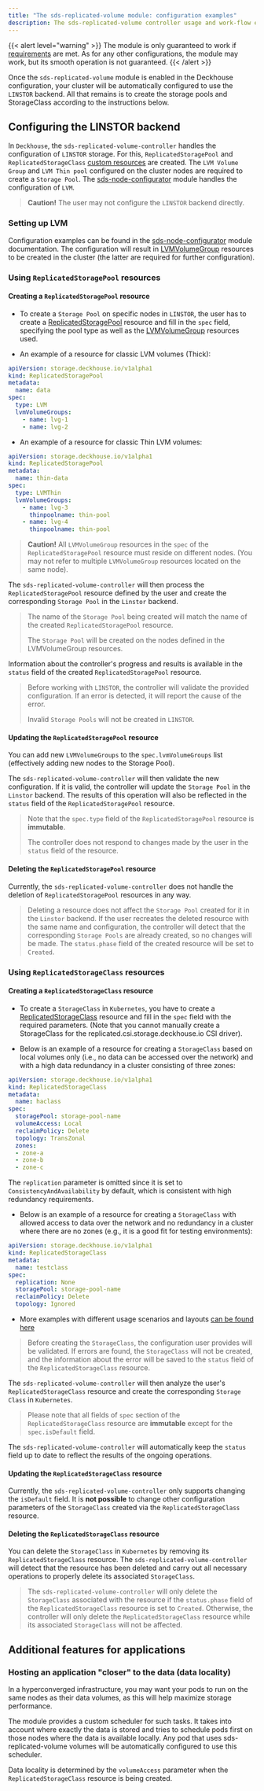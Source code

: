 ```yaml
---
title: "The sds-replicated-volume module: configuration examples"
description: The sds-replicated-volume controller usage and work-flow examples.
---
```


{{< alert level="warning" >}}
The module is only guaranteed to work if [requirements](./readme.html#system-requirements-and-recommendations) are met.
As for any other configurations, the module may work, but its smooth operation is not guaranteed.
{{< /alert >}}

Once the `sds-replicated-volume` module is enabled in the Deckhouse configuration, your cluster will be automatically configured to use the `LINSTOR` backend. All that remains is to create the storage pools and StorageClass according to the instructions below.

## Configuring the LINSTOR backend

In `Deckhouse`, the `sds-replicated-volume-controller` handles the configuration of `LINSTOR` storage. For this, `ReplicatedStoragePool` and `ReplicatedStorageClass` [custom resources](./cr.html) are created. The `LVM Volume Group` and `LVM Thin pool` configured on the cluster nodes are required to create a `Storage Pool`. The [sds-node-configurator](../../sds-node-configurator/stable/) module handles the configuration of `LVM`.

> **Caution!** The user may not configure the `LINSTOR` backend directly.

### Setting up LVM

Configuration examples can be found in the [sds-node-configurator](../../sds-node-configurator/stable/usage.html) module documentation. The configuration will result in [LVMVolumeGroup](./../../sds-node-configurator/stable/cr.html#lvmvolumegroup) resources to be created in the cluster (the latter are required for further configuration).

### Using `ReplicatedStoragePool` resources

#### Creating a `ReplicatedStoragePool` resource

- To create a `Storage Pool` on specific nodes in `LINSTOR`, the user has to create a [ReplicatedStoragePool](./cr.html#replicatedstoragepool) resource and fill in the `spec` field, specifying the pool type as well as the [LVMVolumeGroup](../../sds-node-configurator/stable/cr.html#lvmvolumegroup) resources used.

- An example of a resource for classic LVM volumes (Thick):

```yaml
apiVersion: storage.deckhouse.io/v1alpha1
kind: ReplicatedStoragePool
metadata:
  name: data
spec:
  type: LVM
  lvmVolumeGroups:
    - name: lvg-1
    - name: lvg-2
```

- An example of a resource for classic Thin LVM volumes:

```yaml
apiVersion: storage.deckhouse.io/v1alpha1
kind: ReplicatedStoragePool
metadata:
  name: thin-data
spec:
  type: LVMThin
  lvmVolumeGroups:
    - name: lvg-3
      thinpoolname: thin-pool
    - name: lvg-4
      thinpoolname: thin-pool
```

> **Caution!** All `LVMVolumeGroup` resources in the `spec` of the `ReplicatedStoragePool` resource must reside on different nodes. (You may not refer to multiple `LVMVolumeGroup` resources located on the same node).

The `sds-replicated-volume-controller` will then process the `ReplicatedStoragePool` resource defined by the user and create the corresponding `Storage Pool` in the `Linstor` backend.

> The name of the `Storage Pool` being created will match the name of the created `ReplicatedStoragePool` resource.
>
> The `Storage Pool` will be created on the nodes defined in the LVMVolumeGroup resources.

Information about the controller's progress and results is available in the `status` field of the created `ReplicatedStoragePool` resource.

> Before working with `LINSTOR`, the controller will validate the provided configuration. If an error is detected, it will report the cause of the error.
>
> Invalid `Storage Pools` will not be created in `LINSTOR`.

#### Updating the `ReplicatedStoragePool` resource

You can add new `LVMVolumeGroups` to the `spec.lvmVolumeGroups` list (effectively adding new nodes to the Storage Pool).

The `sds-replicated-volume-controller` will then validate the new configuration. If it is valid, the controller will update the `Storage Pool` in the `Linstor` backend. The results of this operation will also be reflected in the `status` field of the `ReplicatedStoragePool` resource.

> Note that the `spec.type` field of the `ReplicatedStoragePool` resource is **immutable**.
>
> The controller does not respond to changes made by the user in the `status` field of the resource.

#### Deleting the `ReplicatedStoragePool` resource

Currently, the `sds-replicated-volume-controller` does not handle the deletion of `ReplicatedStoragePool` resources in any way.

> Deleting a resource does not affect the `Storage Pool` created for it in the `Linstor` backend.
If the user recreates the deleted resource with the same name and configuration, the controller will detect that the corresponding `Storage Pools` are already created, so no changes will be made.
The `status.phase` field of the created resource will be set to `Created`.

### Using `ReplicatedStorageClass` resources

#### Creating a `ReplicatedStorageClass` resource

- To create a `StorageClass` in `Kubernetes`, you have to create a [ReplicatedStorageClass](./cr.html#replicatedstorageclass) resource and fill in the `spec` field with the required parameters. (Note that you cannot manually create a StorageClass for the replicated.csi.storage.deckhouse.io CSI driver).

- Below is an example of a resource for creating a `StorageClass` based on local volumes only (i.e., no data can be accessed over the network) and with a high data redundancy in a cluster consisting of three zones:

```yaml
apiVersion: storage.deckhouse.io/v1alpha1
kind: ReplicatedStorageClass
metadata:
  name: haclass
spec:
  storagePool: storage-pool-name
  volumeAccess: Local
  reclaimPolicy: Delete
  topology: TransZonal
  zones:
  - zone-a
  - zone-b
  - zone-c
```

The `replication` parameter is omitted since it is set to `ConsistencyAndAvailability` by default, which is consistent with high redundancy requirements.

- Below is an example of a resource for creating a `StorageClass` with allowed access to data over the network and no redundancy in a cluster where there are no zones (e.g., it is a good fit for testing environments):

```yaml
apiVersion: storage.deckhouse.io/v1alpha1
kind: ReplicatedStorageClass
metadata:
  name: testclass
spec:
  replication: None
  storagePool: storage-pool-name
  reclaimPolicy: Delete
  topology: Ignored
```

- More examples with different usage scenarios and layouts [can be found here](./layouts.html)

> Before creating the `StorageClass`, the configuration user provides will be validated.
> If errors are found, the `StorageClass` will not be created, and the information about the error will be saved to the `status` field of the `ReplicatedStorageClass` resource.

The `sds-replicated-volume-controller` will then analyze the user's `ReplicatedStorageClass` resource and create the corresponding `Storage Class` in `Kubernetes`.

> Please note that all fields of `spec` section of the `ReplicatedStorageClass` resource are **immutable** except for the `spec.isDefault` field.

The `sds-replicated-volume-controller` will automatically keep the `status` field up to date to reflect the results of the ongoing operations.

#### Updating the `ReplicatedStorageClass` resource

Currently, the `sds-replicated-volume-controller` only supports changing the `isDefault` field. It is **not possible** to change other configuration parameters of the `StorageClass` created via the `ReplicatedStorageClass` resource.

#### Deleting the `ReplicatedStorageClass` resource

You can delete the `StorageClass` in `Kubernetes` by removing its `ReplicatedStorageClass` resource.
The `sds-replicated-volume-controller` will detect that the resource has been deleted and carry out all necessary operations to properly delete its associated `StorageClass`.

> The `sds-replicated-volume-controller` will only delete the `StorageClass` associated with the resource if the `status.phase` field of the `ReplicatedStorageClass` resource is set to `Created`. Otherwise, the controller will only delete the `ReplicatedStorageClass` resource while its associated `StorageClass` will not be affected.

## Additional features for applications

### Hosting an application "closer" to the data (data locality)

In a hyperconverged infrastructure, you may want your pods to run on the same nodes as their data volumes, as this will help maximize storage performance.

The module provides a custom scheduler for such tasks. It takes into account where exactly the data is stored and tries to schedule pods first on those nodes where the data is available locally.
Any pod that uses sds-replicated-volume volumes will be automatically configured to use this scheduler.

Data locality is determined by the `volumeAccess` parameter when the `ReplicatedStorageClass` resource is being created.
